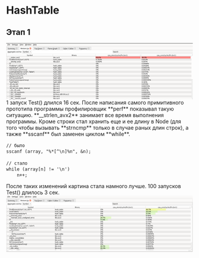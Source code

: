 # HashTable

## Этап 1
<img src="img/1.png" align="center">
1 запуск Test() длился 16 сек.
После написания самого примитивного прототипа программы профилировщик **perf** показывал такую ситуацию. **__strlen_avx2** занимает все время выполнения программы. Кроме строки стал хранить еще и ее длину в Node (для того чтобы вызывать **strncmp** только в случае раных длин строк), а также **sscanf** был заменен циклом **while**.

```
// было
sscanf (array, "%*[^\n]%n", &n);

// стало
while (array[n] != '\n')
    n++;
```

После таких изменений картина стала намного лучше.
100 запусков Test() длилось 3 сек.
<img src="img/2.png" align="center">

